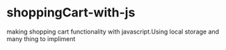 # shoppingCart-with-js
making shopping cart functionality with javascript.Using local storage and many thing to impliment
